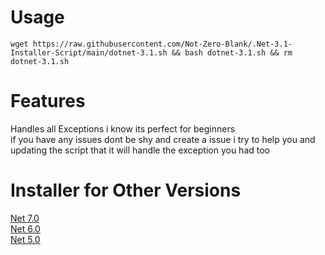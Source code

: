 # Usage
```wget https://raw.githubusercontent.com/Not-Zero-Blank/.Net-3.1-Installer-Script/main/dotnet-3.1.sh && bash dotnet-3.1.sh && rm dotnet-3.1.sh```
# Features
Handles all Exceptions i know its perfect for beginners<br />
if you have any issues dont be shy and create a issue i try to help you and updating the script that it will handle the exception you had too
# Installer for Other Versions
[Net 7.0](https://github.com/Not-Zero-Blank/.Net-7.0-Installer-Script)<br />
[Net 6.0](https://github.com/Not-Zero-Blank/.Net-6.0-Installer-Script)<br />
[Net 5.0](https://github.com/Not-Zero-Blank/.Net-5.0-Installer-Script)<br />
